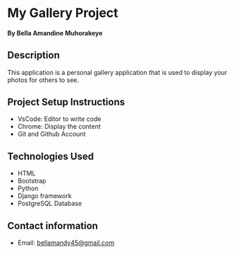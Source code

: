 # My Gallery Project
#### By **Bella Amandine Muhorakeye**
## Description
This application is a personal gallery application that is used to display your photos for others to see.

## Project Setup Instructions
* VsCode: Editor to write code
* Chrome: Display the content
* Git and Github Account
## Technologies Used
* HTML
* Bootstrap
* Python
* Django framework
* PostgreSQL Database
## Contact information
* Email: bellamandy45@gmail.com